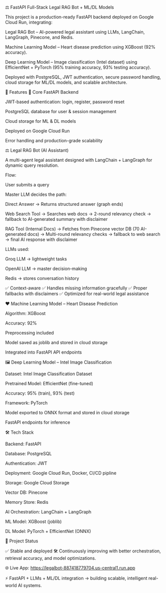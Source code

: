 ⚖️ FastAPI Full-Stack Legal RAG Bot + ML/DL Models

This project is a production-ready FastAPI backend deployed on Google Cloud Run, integrating:

Legal RAG Bot – AI-powered legal assistant using LLMs, LangChain, LangGraph, Pinecone, and Redis.

Machine Learning Model – Heart disease prediction using XGBoost (92% accuracy).

Deep Learning Model – Image classification (Intel dataset) using EfficientNet + PyTorch (95% training accuracy, 93% testing accuracy).

Deployed with PostgreSQL, JWT authentication, secure password handling, cloud storage for ML/DL models, and scalable architecture.

🔑 Features
🔹 Core FastAPI Backend

JWT-based authentication: login, register, password reset

PostgreSQL database for user & session management

Cloud storage for ML & DL models

Deployed on Google Cloud Run

Error handling and production-grade scalability

⚖️ Legal RAG Bot (AI Assistant)

A multi-agent legal assistant designed with LangChain + LangGraph for dynamic query resolution.

Flow:

User submits a query

Master LLM decides the path:

Direct Answer → Returns structured answer (graph ends)

Web Search Tool → Searches web docs → 2-round relevancy check → fallback to AI-generated summary with disclaimer

RAG Tool (Internal Docs) → Fetches from Pinecone vector DB (70 AI-generated docs) → Multi-round relevancy checks → fallback to web search → final AI response with disclaimer

LLMs used:

Groq LLM → lightweight tasks

OpenAI LLM → master decision-making

Redis → stores conversation history

✅ Context-aware
✅ Handles missing information gracefully
✅ Proper fallbacks with disclaimers
✅ Optimized for real-world legal assistance

❤️ Machine Learning Model – Heart Disease Prediction

Algorithm: XGBoost

Accuracy: 92%

Preprocessing included

Model saved as joblib and stored in cloud storage

Integrated into FastAPI API endpoints

🖼️ Deep Learning Model – Intel Image Classification

Dataset: Intel Image Classification Dataset

Pretrained Model: EfficientNet (fine-tuned)

Accuracy: 95% (train), 93% (test)

Framework: PyTorch

Model exported to ONNX format and stored in cloud storage

FastAPI endpoints for inference

🛠️ Tech Stack

Backend: FastAPI

Database: PostgreSQL

Authentication: JWT

Deployment: Google Cloud Run, Docker, CI/CD pipline

Storage: Google Cloud Storage

Vector DB: Pinecone

Memory Store: Redis

AI Orchestration: LangChain + LangGraph

ML Model: XGBoost (joblib)

DL Model: PyTorch + EfficientNet (ONNX)

📌 Project Status

✅ Stable and deployed
🛠️ Continuously improving with better orchestration, retrieval accuracy, and model optimizations.



🌐 Live App: https://legalbot-887418779704.us-central1.run.app


⚡ FastAPI + LLMs + ML/DL integration → building scalable, intelligent real-world AI systems.
